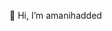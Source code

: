 👋 Hi, I’m amanihadded


<!---
amanihadded/amanihadded is a ✨ special ✨ repository because its `README.md` (this file) appears on your GitHub profile.
You can click the Preview link to take a look at your changes.
--->
